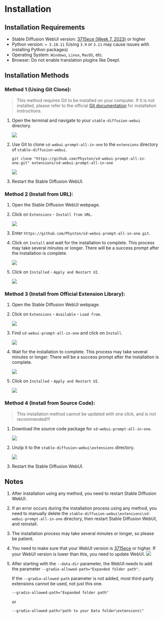 # Installation

## Installation Requirements

- Stable Diffusion WebUI version: [3715ece (Week 7, 2023)](https://github.com/AUTOMATIC1111/stable-diffusion-webui/commit/3715ece) or higher
- Python version: `≈ 3.10.11` (Using `3.9` or `3.11` may cause issues with installing Python packages)
- Operating System: `Windows`, `Linux`, `MacOS`, etc.
- Browser: Do not enable translation plugins like Deepl.

## Installation Methods

### Method 1 (Using Git Clone):

> This method requires Git to be installed on your computer. If it is not installed, please refer to the official [Git documentation](https://git-scm.com/book/en/v2/Getting-Started-Installing-Git) for installation instructions.

1. Open the terminal and navigate to your `stable-diffusion-webui` directory.

    ![](./assets/images/Installation/cd.png)

2. Use Git to clone `sd-webui-prompt-all-in-one` to the `extensions` directory of `stable-diffusion-webui`.

    ```shell
    git clone "https://github.com/Physton/sd-webui-prompt-all-in-one.git" extensions/sd-webui-prompt-all-in-one
    ```

    ![](./assets/images/Installation/clone.png)

3. Restart the Stable Diffusion WebUI.

### Method 2 (Install from URL):

1. Open the Stable Diffusion WebUI webpage.

2. Click on `Extensions` - `Install from URL`.

    ![](./assets/images/Installation/from_url.png)

3. Enter `https://github.com/Physton/sd-webui-prompt-all-in-one.git`.

4. Click on `Install` and wait for the installation to complete. This process may take several minutes or longer. There will be a success prompt after the installation is complete.

    ![](./assets/images/Installation/from_url_success.png)

5. Click on `Installed` - `Apply and Restart UI`.

    ![](./assets/images/Installation/restart.png)

### Method 3 (Install from Official Extension Library):

1. Open the Stable Diffusion WebUI webpage.

2. Click on `Extensions` - `Available` - `Load from`.

    ![](./assets/images/Installation/load_from.png)

3. Find `sd-webui-prompt-all-in-one` and click on `Install`.

    ![](./assets/images/Installation/load_from_install.png)

4. Wait for the installation to complete. This process may take several minutes or longer. There will be a success prompt after the installation is complete.

    ![](./assets/images/Installation/load_from_success.png)

5. Click on `Installed` - `Apply and Restart UI`.

    ![](./assets/images/Installation/restart.png)

### Method 4 (Install from Source Code):

> This installation method cannot be updated with one click, and is not recommended!!!

1. Download the source code package for `sd-webui-prompt-all-in-one`.

    ![](./assets/images/Installation/download.png)

2. Unzip it to the `stable-diffusion-webui\extensions` directory.

    ![](./assets/images/Installation/drop.png)

3. Restart the Stable Diffusion WebUI.


## Notes

1. After installation using any method, you need to restart Stable Diffusion WebUI.

2. If an error occurs during the installation process using any method, you need to manually delete the `stable-diffusion-webui\extensions\sd-webui-prompt-all-in-one` directory, then restart Stable Diffusion WebUI, and reinstall.

3. The installation process may take several minutes or longer, so please be patient.

4. You need to make sure that your WebUI version is [3715ece](https://github.com/AUTOMATIC1111/stable-diffusion-webui/commit/3715ece) or higher. If your WebUI version is lower than this, you need to update WebUI.
    ![](./assets/images/minimum_version_webui.png)

5. After starting with the `--data-dir` parameter, the WebUI needs to add the parameter `--gradio-allowed-path="Expanded folder path"`.

   If the `--gradio-allowed-path` parameter is not added, most third-party extensions cannot be used, not just this one.

   `--gradio-allowed-path="Expanded folder path"`

   or

   `--gradio-allowed-path="path to your Data folder\extensions\"`